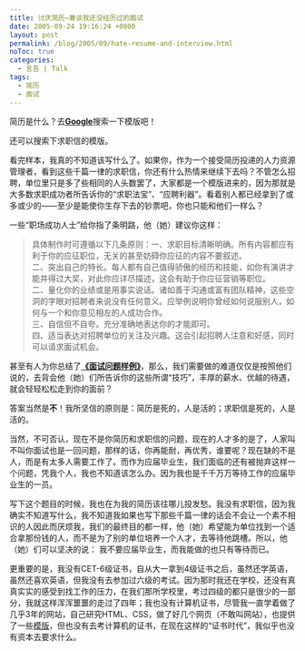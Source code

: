 ```yaml
---
title: 讨厌简历—兼谈我还没经历过的面试
date: 2005-09-24 19:16:24 +0800
layout: post
permalink: /blog/2005/09/hate-resume-and-interview.html
noToc: true
categories:
  - 言吾 | Talk
tags:
  - 简历
  - 面试
---
```

简历是什么？去[**Google**][1]搜索一下模版吧！

还可以搜索下求职信的模版。

看完样本，我真的不知道该写什么了。如果你，作为一个接受简历投递的人力资源管理者，看到这些千篇一律的求职信，你还有什么热情来继续下去吗？不管怎么招聘，单位里只是多了些相同的人头数罢了，大家都是一个模版进来的，因为那就是大多数求职成功者所告诉你的“求职法宝”、“应聘利器”。看着别人都已经拿到了或多或少的——至少是能使你生存下去的钞票吧，你也只能和他们一样么？

一些“职场成功人士”给你指了条明路，他（她）建议你这样：

> 具体制作时可遵循以下几条原则：一、求职目标清晰明确。所有内容都应有利于你的应征职位，无关的甚至妨碍你应征的内容不要叙述。  
> 二、突出自己的特长。每人都有自己值得骄傲的经历和技能，如你有演讲才能并得过大奖，对此你应详尽描述，这会有助于你应征营销等职位。  
> 二、量化你的业绩或是用事实说话。诸如善于沟通或富有团队精神，这些空洞的字眼对招聘者来说没有任何意义。应举例说明你曾经如何说服别人，如何与一个和你意见相左的人成功合作。  
> 三、自信但不自夸。充分准确地表达你的才能即可。  
> 四、适当表达对招聘单位的关注及兴趣。这会引起招聘人注意和好感，同时可以请求面试机会。

甚至有人为你总结了[**《面试问题样例》**][2]，那么，我们需要做的难道仅仅是按照他们说的，去背会他（她）们所告诉你的这些所谓“技巧”，丰厚的薪水、优越的待遇，就会轻轻松松走到你的面前？

<!--more-->

答案当然是**不**！我所坚信的原则是：简历是死的，人是活的；求职信是死的，人是活的。

当然，不可否认，现在不是你简历和求职信的问题，现在的人才多的是了，人家叫不叫你面试也是一回问题，那样的话，你再能耐，再优秀，谁要呢？现在缺的不是人，而是有太多人需要工作了。而作为应届毕业生，我们面临的还有被抛弃这样一个问题，凭我个人，我也不知道该怎么办。因为我也是千千万万等待工作的应届毕业生的一员。

写下这个题目的时候，我也在为我的简历该往哪儿投发愁。我没有求职信，因为我确实不知道写什么，我不知道我如果也写下那些千篇一律的话会不会让一个素不相识的人因此而厌烦我，我们的最终目的都一样，他（她）希望能为单位找到一个适合拿那份钱的人，而不是为了别的单位培养一个人才，去等待他跳槽。所以，他（她）们可以坚决的说： 我不要应届毕业生，而我能做的也只有等待而已。

更重要的是，我没有CET-6级证书，自从大一拿到4级证书之后，虽然还学英语，虽然还喜欢英语，但我没有去参加过六级的考试。因为那时我还在学校，还没有真真实实的感受到找工作的压力，在我们那所学校里，考过四级的都只是很少的一部分，我就这样浑浑噩噩的走过了四年；我也没有计算机证书，尽管我一直学着做了几乎3年的网站，自己研究HTML、CSS，做了好几个网页（不敢叫网站），也提供了一些[模版][3]，但也没有去考计算机的证书，在现在这样的“证书时代”，我似乎也没有资本去要求什么。

 [1]: http://www.google.com/
 [2]: http://www.shjob.cn/news/show.php?id=1541
 [3]: http://ycul.yculblog.com/post.338594.html